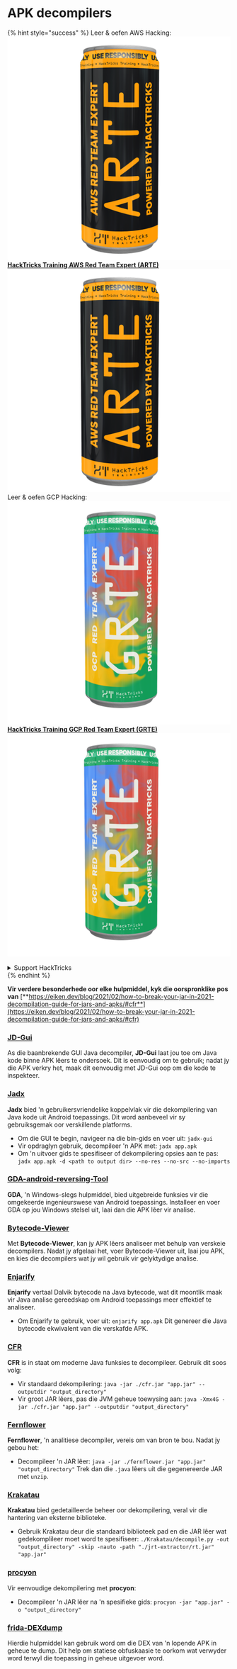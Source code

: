 # APK decompilers

{% hint style="success" %}
Leer & oefen AWS Hacking:<img src="../../.gitbook/assets/arte.png" alt="" data-size="line">[**HackTricks Training AWS Red Team Expert (ARTE)**](https://training.hacktricks.xyz/courses/arte)<img src="../../.gitbook/assets/arte.png" alt="" data-size="line">\
Leer & oefen GCP Hacking: <img src="../../.gitbook/assets/grte.png" alt="" data-size="line">[**HackTricks Training GCP Red Team Expert (GRTE)**<img src="../../.gitbook/assets/grte.png" alt="" data-size="line">](https://training.hacktricks.xyz/courses/grte)

<details>

<summary>Support HackTricks</summary>

* Kyk na die [**subskripsie planne**](https://github.com/sponsors/carlospolop)!
* **Sluit aan by die** 💬 [**Discord groep**](https://discord.gg/hRep4RUj7f) of die [**telegram groep**](https://t.me/peass) of **volg** ons op **Twitter** 🐦 [**@hacktricks\_live**](https://twitter.com/hacktricks\_live)**.**
* **Deel hacking truuks deur PRs in te dien na die** [**HackTricks**](https://github.com/carlospolop/hacktricks) en [**HackTricks Cloud**](https://github.com/carlospolop/hacktricks-cloud) github repos.

</details>
{% endhint %}

**Vir verdere besonderhede oor elke hulpmiddel, kyk die oorspronklike pos van** [**https://eiken.dev/blog/2021/02/how-to-break-your-jar-in-2021-decompilation-guide-for-jars-and-apks/#cfr**](https://eiken.dev/blog/2021/02/how-to-break-your-jar-in-2021-decompilation-guide-for-jars-and-apks/#cfr)

### [JD-Gui](https://github.com/java-decompiler/jd-gui)

As die baanbrekende GUI Java decompiler, **JD-Gui** laat jou toe om Java kode binne APK lêers te ondersoek. Dit is eenvoudig om te gebruik; nadat jy die APK verkry het, maak dit eenvoudig met JD-Gui oop om die kode te inspekteer.

### [Jadx](https://github.com/skylot/jadx)

**Jadx** bied 'n gebruikersvriendelike koppelvlak vir die dekompilering van Java kode uit Android toepassings. Dit word aanbeveel vir sy gebruiksgemak oor verskillende platforms.

* Om die GUI te begin, navigeer na die bin-gids en voer uit: `jadx-gui`
* Vir opdraglyn gebruik, decompileer 'n APK met: `jadx app.apk`
* Om 'n uitvoer gids te spesifiseer of dekompilering opsies aan te pas: `jadx app.apk -d <path to output dir> --no-res --no-src --no-imports`

### [GDA-android-reversing-Tool](https://github.com/charles2gan/GDA-android-reversing-Tool)

**GDA**, 'n Windows-slegs hulpmiddel, bied uitgebreide funksies vir die omgekeerde ingenieurswese van Android toepassings. Installeer en voer GDA op jou Windows stelsel uit, laai dan die APK lêer vir analise.

### [Bytecode-Viewer](https://github.com/Konloch/bytecode-viewer/releases)

Met **Bytecode-Viewer**, kan jy APK lêers analiseer met behulp van verskeie decompilers. Nadat jy afgelaai het, voer Bytecode-Viewer uit, laai jou APK, en kies die decompilers wat jy wil gebruik vir gelyktydige analise.

### [Enjarify](https://github.com/Storyyeller/enjarify)

**Enjarify** vertaal Dalvik bytecode na Java bytecode, wat dit moontlik maak vir Java analise gereedskap om Android toepassings meer effektief te analiseer.

* Om Enjarify te gebruik, voer uit: `enjarify app.apk` Dit genereer die Java bytecode ekwivalent van die verskafde APK.

### [CFR](https://github.com/leibnitz27/cfr)

**CFR** is in staat om moderne Java funksies te decompileer. Gebruik dit soos volg:

* Vir standaard dekompilering: `java -jar ./cfr.jar "app.jar" --outputdir "output_directory"`
* Vir groot JAR lêers, pas die JVM geheue toewysing aan: `java -Xmx4G -jar ./cfr.jar "app.jar" --outputdir "output_directory"`

### [Fernflower](https://github.com/JetBrains/intellij-community/tree/master/plugins/java-decompiler/engine)

**Fernflower**, 'n analitiese decompiler, vereis om van bron te bou. Nadat jy gebou het:

* Decompileer 'n JAR lêer: `java -jar ./fernflower.jar "app.jar" "output_directory"` Trek dan die `.java` lêers uit die gegenereerde JAR met `unzip`.

### [Krakatau](https://github.com/Storyyeller/Krakatau)

**Krakatau** bied gedetailleerde beheer oor dekompilering, veral vir die hantering van eksterne biblioteke.

* Gebruik Krakatau deur die standaard biblioteek pad en die JAR lêer wat gedekomplileer moet word te spesifiseer: `./Krakatau/decompile.py -out "output_directory" -skip -nauto -path "./jrt-extractor/rt.jar" "app.jar"`

### [procyon](https://github.com/mstrobel/procyon)

Vir eenvoudige dekompilering met **procyon**:

* Decompileer 'n JAR lêer na 'n spesifieke gids: `procyon -jar "app.jar" -o "output_directory"`

### [frida-DEXdump](https://github.com/hluwa/frida-dexdump)

Hierdie hulpmiddel kan gebruik word om die DEX van 'n lopende APK in geheue te dump. Dit help om statiese obfuskaasie te oorkom wat verwyder word terwyl die toepassing in geheue uitgevoer word.
